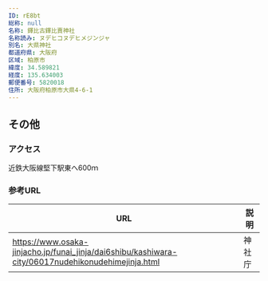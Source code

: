 ```yaml
---
ID: rE8bt
総称: null
名称: 鐸比古鐸比賣神社
名称読み: ヌデヒコヌデヒメジンジャ
別名: 大県神社
都道府県: 大阪府
区域: 柏原市
緯度: 34.589821
経度: 135.634003
郵便番号: 5820018
住所: 大阪府柏原市大県4-6-1
---
```


## その他

### アクセス

近鉄大阪線堅下駅東へ600ｍ

### 参考URL

| URL                                                                                                | 説明   |
| -------------------------------------------------------------------------------------------------- | ------ |
| https://www.osaka-jinjacho.jp/funai_jinja/dai6shibu/kashiwara-city/06017nudehikonudehimejinja.html | 神社庁 |
